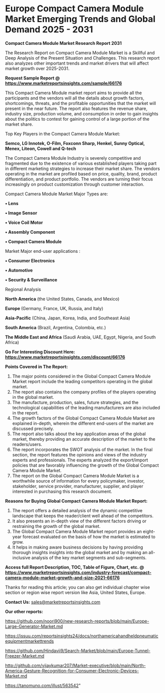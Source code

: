 # Europe Compact Camera Module Market Emerging Trends and Global Demand 2025 - 2031

<strong>Compact Camera Module Market Research Report 2031</strong>

The Research Report on Compact Camera Module Market is a Skillful and Deep Analysis of the Present Situation and Challenges. This research report also analyzes other important trends and market drivers that will affect market growth over 2025-2031.

<strong>Request Sample Report @ <a href=https://www.marketreportsinsights.com/sample/66176>https://www.marketreportsinsights.com/sample/66176</a></strong>

This Compact Camera Module market report aims to provide all the participants and the vendors will all the details about growth factors, shortcomings, threats, and the profitable opportunities that the market will present in the near future. The report also features the revenue share, industry size, production volume, and consumption in order to gain insights about the politics to contest for gaining control of a large portion of the market share.

Top Key Players in the Compact Camera Module Market:

<strong>Semco, LG Innotek, O-Film, Foxconn Sharp, Henkel, Sunny Optical, Menex, Liteon, Cowell and Q-tech</strong>

The Compact Camera Module Industry is severely competitive and fragmented due to the existence of various established players taking part in different marketing strategies to increase their market share. The vendors operating in the market are profiled based on price, quality, brand, product differentiation, and product portfolio. The vendors are turning their focus increasingly on product customization through customer interaction.

Compact Camera Module Market Major Types are:

<strong>• Lens

• Image Sensor

• Voice Coil Motor

• Assembly Component

• Compact Camera Module</strong>

Market Major end-user applications :

<strong>• Consumer Electronics

• Automotive

• Security & Surveillance</strong>

Regional Analysis

</u><strong><b>North America</b></strong> (the United States, Canada, and Mexico)

<strong><b>Europe </b></strong>(Germany, France, UK, Russia, and Italy)

<strong><b>Asia-Pacific</b></strong> (China, Japan, Korea, India, and Southeast Asia)

<strong><b>South America</b></strong> (Brazil, Argentina, Colombia, etc.)

<strong><b>The Middle East and Africa</b></strong> (Saudi Arabia, UAE, Egypt, Nigeria, and South Africa)

<strong>Go For Interesting Discount Here: <a href=https://www.marketreportsinsights.com/discount/66176>https://www.marketreportsinsights.com/discount/66176</a></strong>

<strong>Points Covered in The Report:</strong>
<ol>
  <li>The major points considered in the Global Compact Camera Module Market report include the leading competitors operating in the global market.</li>
  <li>The report also contains the company profiles of the players operating in the global market.</li>
  <li>The manufacture, production, sales, future strategies, and the technological capabilities of the leading manufacturers are also included in the report.</li>
  <li>The growth factors of the Global Compact Camera Module Market are explained in-depth, wherein the different end-users of the market are discussed precisely.</li>
  <li>The report also talks about the key application areas of the global market, thereby providing an accurate description of the market to the readers/users.</li>
  <li>The report incorporates the SWOT analysis of the market. In the final section, the report features the opinions and views of the industry experts and professionals. The experts analyzed the export/import policies that are favorably influencing the growth of the Global Compact Camera Module Market.</li>
  <li>The report on the Global Compact Camera Module Market is a worthwhile source of information for every policymaker, investor, stakeholder, service provider, manufacturer, supplier, and player interested in purchasing this research document.</li>
</ol>
<strong>Reasons for Buying Global Compact Camera Module Market Report:</strong>

<ol>
  <li>The report offers a detailed analysis of the dynamic competitive landscape that keeps the reader/client well ahead of the competitors.</li>
  <li>It also presents an in-depth view of the different factors driving or restraining the growth of the global market.</li>
  <li>The Global Compact Camera Module Market report provides an eight-year forecast evaluated on the basis of how the market is estimated to grow.</li>
  <li>It helps in making aware business decisions by having providing thorough insights insights into the global market and by making an all-inclusive analysis of the key market segments and sub-segments.</li>
</ol>
<strong>Access full Report Description, TOC, Table of Figure, Chart, etc. @ <a href=https://www.marketreportsinsights.com/industry-forecast/compact-camera-module-market-growth-and-size-2021-66176>https://www.marketreportsinsights.com/industry-forecast/compact-camera-module-market-growth-and-size-2021-66176</a></strong>


Thanks for reading this article; you can also get individual chapter wise section or region wise report version like Asia, United States, Europe.

<strong>Contact Us:</strong>
sales@marketreportsinsights.com

<strong>Our other reports:</strong>

<a href=https://github.com/noori900/new-research-reports/blob/main/Europe-Large-Generator-Market.md>https://github.com/noori900/new-research-reports/blob/main/Europe-Large-Generator-Market.md</a>

<a href=https://issuu.com/reportsinsights24/docs/northamericahandheldpneumaticequipmentmarkettrends>https://issuu.com/reportsinsights24/docs/northamericahandheldpneumaticequipmentmarkettrends</a>

<a href=https://github.com/Hindavii9/Search-Market/blob/main/Europe-Tunnel-Freezer-Market.md>https://github.com/Hindavii9/Search-Market/blob/main/Europe-Tunnel-Freezer-Market.md</a>

<a href=http://github.com/vijaykumar207/Market-executive/blob/main/North-America-Gesture-Recognition-for-Consumer-Electronic-Devices-Market.md>http://github.com/vijaykumar207/Market-executive/blob/main/North-America-Gesture-Recognition-for-Consumer-Electronic-Devices-Market.md</a>

<a href=https://tanomuno.com/illust/563542>https://tanomuno.com/illust/563542</a>"
